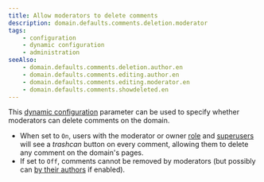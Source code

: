 ```yaml
---
title: Allow moderators to delete comments
description: domain.defaults.comments.deletion.moderator
tags:
    - configuration
    - dynamic configuration
    - administration
seeAlso:
    - domain.defaults.comments.deletion.author.en
    - domain.defaults.comments.editing.author.en
    - domain.defaults.comments.editing.moderator.en
    - domain.defaults.comments.showdeleted.en
---
```


This [dynamic configuration](/configuration/backend/dynamic) parameter can be used to specify whether moderators can delete comments on the domain.

<!--more-->

* When set to `On`, users with the moderator or owner [role](/kb/permissions/roles) and [superusers](/kb/permissions/superuser) will see a *trashcan* button on every comment, allowing them to delete any comment on the domain's pages.
* If set to `Off`, comments cannot be removed by moderators (but possibly can [by their authors](domain.defaults.comments.deletion.author.en) if enabled).
